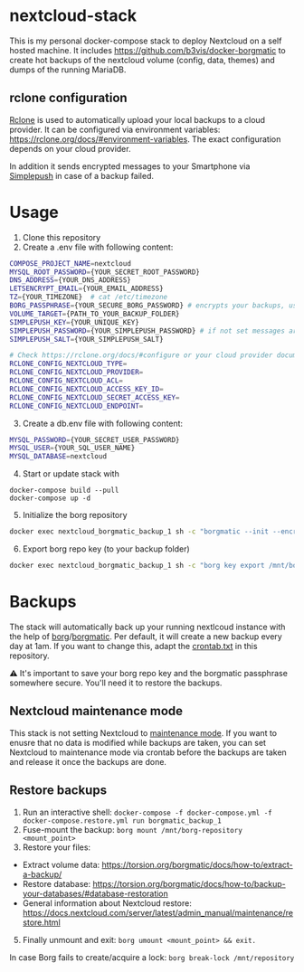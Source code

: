 # nextcloud-stack
This is my personal docker-compose stack to deploy Nextcloud on a self hosted machine. It includes https://github.com/b3vis/docker-borgmatic to create hot backups of the nextcloud volume (config, data, themes) and dumps of the running MariaDB.

## rclone configuration
[Rclone](https://rclone.org/) is used to automatically upload your local backups to a cloud provider. It can be configured via environment variables: https://rclone.org/docs/#environment-variables. The exact configuration depends on your cloud provider.

In addition it sends encrypted messages to your Smartphone via [Simplepush](https://simplepush.io/) in case of a backup failed.
# Usage
1. Clone this repository
2. Create a .env file with following content:
```bash
COMPOSE_PROJECT_NAME=nextcloud
MYSQL_ROOT_PASSWORD={YOUR_SECRET_ROOT_PASSWORD}
DNS_ADDRESS={YOUR_DNS_ADDRESS}
LETSENCRYPT_EMAIL={YOUR_EMAIL_ADDRESS}
TZ={YOUR_TIMEZONE}  # cat /etc/timezone
BORG_PASSPHRASE={YOUR_SECURE_BORG_PASSWORD} # encrypts your backups, useful to upload the archive to services like AWS Glacier
VOLUME_TARGET={PATH_TO_YOUR_BACKUP_FOLDER}
SIMPLEPUSH_KEY={YOUR_UNIQUE_KEY}
SIMPLEPUSH_PASSWORD={YOUR_SIMPLEPUSH_PASSWORD} # if not set messages are not encrypted
SIMPLEPUSH_SALT={YOUR_SIMPLEPUSH_SALT}

# Check https://rclone.org/docs/#configure or your cloud provider documentation
RCLONE_CONFIG_NEXTCLOUD_TYPE=
RCLONE_CONFIG_NEXTCLOUD_PROVIDER=
RCLONE_CONFIG_NEXTCLOUD_ACL=
RCLONE_CONFIG_NEXTCLOUD_ACCESS_KEY_ID=
RCLONE_CONFIG_NEXTCLOUD_SECRET_ACCESS_KEY=
RCLONE_CONFIG_NEXTCLOUD_ENDPOINT=
```
3. Create a db.env file with following content:
```bash
MYSQL_PASSWORD={YOUR_SECRET_USER_PASSWORD}
MYSQL_USER={YOUR_SQL_USER_NAME}
MYSQL_DATABASE=nextcloud
```
4. Start or update stack with 
```
docker-compose build --pull
docker-compose up -d
```
5. Initialize the borg repository
```bash
docker exec nextcloud_borgmatic_backup_1 sh -c "borgmatic --init --encryption repokey-blake2"
```
6. Export borg repo key (to your backup folder)
```bash
docker exec nextcloud_borgmatic_backup_1 sh -c "borg key export /mnt/borg-repository /mnt/borg-repository/key-export.txt"
```
# Backups
The stack will automatically back up your running nextlcoud instance with the help of [borg](https://borgbackup.readthedocs.io/en/stable/index.html)/[borgmatic](https://torsion.org/borgmatic/). Per default, it will create a new backup every day at 1am. If you want to change this, adapt the [crontab.txt](https://github.com/fezu54/nextcloud-stack/blob/main/backup/borgmatic.d/crontab.txt) in this repository.

⚠️ It's important to save your borg repo key and the borgmatic passphrase somewhere secure. You'll need it to restore the backups.
## Nextcloud maintenance mode
This stack is not setting Nextcloud to [maintenance mode](https://docs.nextcloud.com/server/latest/admin_manual/maintenance/backup.html#maintenance-mode). If you want to enusre that no data is modified while backups are taken, you can set Nextcloud to maintenance mode via crontab before the backups are taken and release it once the backups are done.
## Restore backups
1. Run an interactive shell: `docker-compose -f docker-compose.yml -f docker-compose.restore.yml run borgmatic_backup_1`
2. Fuse-mount the backup: `borg mount /mnt/borg-repository <mount_point>`
3. Restore your files:
* Extract volume data: https://torsion.org/borgmatic/docs/how-to/extract-a-backup/
* Restore database: https://torsion.org/borgmatic/docs/how-to/backup-your-databases/#database-restoration
* General information about Nextcloud restore: https://docs.nextcloud.com/server/latest/admin_manual/maintenance/restore.html
5. Finally unmount and exit: `borg umount <mount_point> && exit.`

In case Borg fails to create/acquire a lock: `borg break-lock /mnt/repository`


